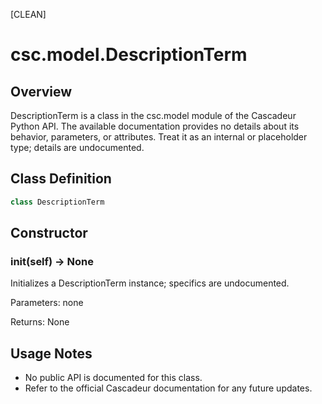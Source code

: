 [CLEAN]

# csc.model.DescriptionTerm

## Overview

DescriptionTerm is a class in the csc.model module of the Cascadeur Python API. The available documentation provides no details about its behavior, parameters, or attributes. Treat it as an internal or placeholder type; details are undocumented.

## Class Definition

```python
class DescriptionTerm
```

## Constructor

### __init__(self) -> None

Initializes a DescriptionTerm instance; specifics are undocumented.

Parameters: none

Returns: None

## Usage Notes

- No public API is documented for this class.
- Refer to the official Cascadeur documentation for any future updates.

